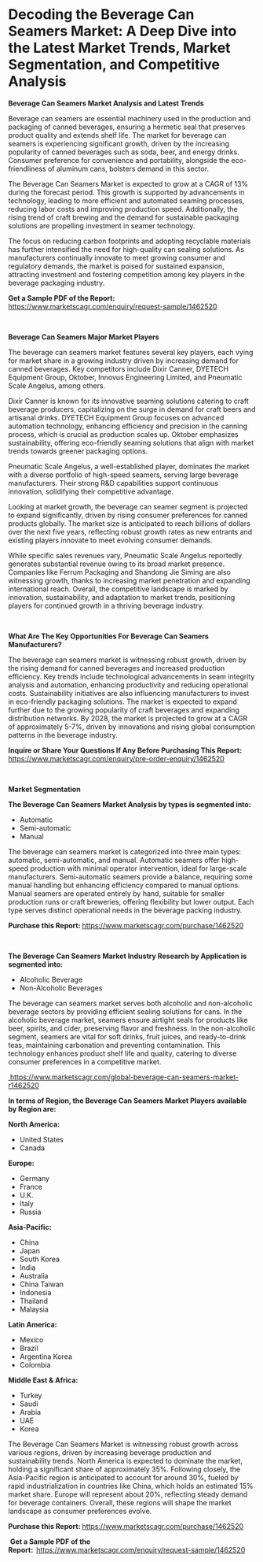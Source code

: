 <p><h1>Decoding the Beverage Can Seamers Market: A Deep Dive into the Latest Market Trends, Market Segmentation, and Competitive Analysis</h1></p><p><strong>Beverage Can Seamers Market Analysis and Latest Trends</strong></p>
<p><p>Beverage can seamers are essential machinery used in the production and packaging of canned beverages, ensuring a hermetic seal that preserves product quality and extends shelf life. The market for beverage can seamers is experiencing significant growth, driven by the increasing popularity of canned beverages such as soda, beer, and energy drinks. Consumer preference for convenience and portability, alongside the eco-friendliness of aluminum cans, bolsters demand in this sector. </p><p>The Beverage Can Seamers Market is expected to grow at a CAGR of 13% during the forecast period. This growth is supported by advancements in technology, leading to more efficient and automated seaming processes, reducing labor costs and improving production speed. Additionally, the rising trend of craft brewing and the demand for sustainable packaging solutions are propelling investment in seamer technology. </p><p>The focus on reducing carbon footprints and adopting recyclable materials has further intensified the need for high-quality can sealing solutions. As manufacturers continually innovate to meet growing consumer and regulatory demands, the market is poised for sustained expansion, attracting investment and fostering competition among key players in the beverage packaging industry.</p></p>
<p><strong>Get a Sample PDF of the Report:&nbsp;</strong> <a href="https://www.marketscagr.com/enquiry/request-sample/1462520?utm_campaign=2004&utm_medium=2&utm_source=Github&utm_content=ia&utm_term=16042025&utm_id=beverage-can-seamers">https://www.marketscagr.com/enquiry/request-sample/1462520</a></p>
<p>&nbsp;</p>
<p><strong>Beverage Can Seamers Major Market Players</strong></p>
<p><p>The beverage can seamers market features several key players, each vying for market share in a growing industry driven by increasing demand for canned beverages. Key competitors include Dixir Canner, DYETECH Equipment Group, Oktober, Innovus Engineering Limited, and Pneumatic Scale Angelus, among others.</p><p>Dixir Canner is known for its innovative seaming solutions catering to craft beverage producers, capitalizing on the surge in demand for craft beers and artisanal drinks. DYETECH Equipment Group focuses on advanced automation technology, enhancing efficiency and precision in the canning process, which is crucial as production scales up. Oktober emphasizes sustainability, offering eco-friendly seaming solutions that align with market trends towards greener packaging options.</p><p>Pneumatic Scale Angelus, a well-established player, dominates the market with a diverse portfolio of high-speed seamers, serving large beverage manufacturers. Their strong R&D capabilities support continuous innovation, solidifying their competitive advantage.</p><p>Looking at market growth, the beverage can seamer segment is projected to expand significantly, driven by rising consumer preferences for canned products globally. The market size is anticipated to reach billions of dollars over the next five years, reflecting robust growth rates as new entrants and existing players innovate to meet evolving consumer demands.</p><p>While specific sales revenues vary, Pneumatic Scale Angelus reportedly generates substantial revenue owing to its broad market presence. Companies like Ferrum Packaging and Shandong Jie Siming are also witnessing growth, thanks to increasing market penetration and expanding international reach. Overall, the competitive landscape is marked by innovation, sustainability, and adaptation to market trends, positioning players for continued growth in a thriving beverage industry.</p></p>
<p>&nbsp;</p>
<p><strong>What Are The Key Opportunities For Beverage Can Seamers Manufacturers?</strong></p>
<p><p>The beverage can seamers market is witnessing robust growth, driven by the rising demand for canned beverages and increased production efficiency. Key trends include technological advancements in seam integrity analysis and automation, enhancing productivity and reducing operational costs. Sustainability initiatives are also influencing manufacturers to invest in eco-friendly packaging solutions. The market is expected to expand further due to the growing popularity of craft beverages and expanding distribution networks. By 2028, the market is projected to grow at a CAGR of approximately 5-7%, driven by innovations and rising global consumption patterns in the beverage industry.</p></p>
<p><strong>Inquire or Share Your Questions If Any Before Purchasing This Report:</strong> <a href="https://www.marketscagr.com/enquiry/pre-order-enquiry/1462520?utm_campaign=2004&utm_medium=2&utm_source=Github&utm_content=ia&utm_term=16042025&utm_id=beverage-can-seamers">https://www.marketscagr.com/enquiry/pre-order-enquiry/1462520</a></p>
<p>&nbsp;</p>
<p><strong>Market Segmentation</strong></p>
<p><strong>The Beverage Can Seamers Market Analysis by types is segmented into:</strong></p>
<p><ul><li>Automatic</li><li>Semi-automatic</li><li>Manual</li></ul></p>
<p><p>The beverage can seamers market is categorized into three main types: automatic, semi-automatic, and manual. Automatic seamers offer high-speed production with minimal operator intervention, ideal for large-scale manufacturers. Semi-automatic seamers provide a balance, requiring some manual handling but enhancing efficiency compared to manual options. Manual seamers are operated entirely by hand, suitable for smaller production runs or craft breweries, offering flexibility but lower output. Each type serves distinct operational needs in the beverage packing industry.</p></p>
<p><strong>Purchase this Report:&nbsp;</strong><a href="https://www.marketscagr.com/purchase/1462520?utm_campaign=2004&utm_medium=2&utm_source=Github&utm_content=ia&utm_term=16042025&utm_id=beverage-can-seamers">https://www.marketscagr.com/purchase/1462520</a></p>
<p>&nbsp;</p>
<p><strong>The Beverage Can Seamers Market Industry Research by Application is segmented into:</strong></p>
<p><ul><li>Alcoholic Beverage</li><li>Non-Alcoholic Beverages</li></ul></p>
<p><p>The beverage can seamers market serves both alcoholic and non-alcoholic beverage sectors by providing efficient sealing solutions for cans. In the alcoholic beverage market, seamers ensure airtight seals for products like beer, spirits, and cider, preserving flavor and freshness. In the non-alcoholic segment, seamers are vital for soft drinks, fruit juices, and ready-to-drink teas, maintaining carbonation and preventing contamination. This technology enhances product shelf life and quality, catering to diverse consumer preferences in a competitive market.</p></p>
<p><a href="https://www.marketscagr.com/global-beverage-can-seamers-market-r1462520?utm_campaign=2004&utm_medium=2&utm_source=Github&utm_content=ia&utm_term=16042025&utm_id=beverage-can-seamers">&nbsp;https://www.marketscagr.com/global-beverage-can-seamers-market-r1462520</a></p>
<p><strong>In terms of Region, the Beverage Can Seamers Market Players available by Region are:</strong></p>
<p>
    <p> <strong> North America: </strong>
        <ul>
            <li>United States</li>
            <li>Canada</li>
        </ul>
        </p> 
    <p> <strong> Europe: </strong>
        <ul>
            <li>Germany</li>
            <li>France</li>
            <li>U.K.</li>
            <li>Italy</li>
            <li>Russia</li>
        </ul>
        </p> 
    <p> <strong> Asia-Pacific: </strong>
        <ul>
            <li>China</li>
            <li>Japan</li>
            <li>South Korea</li>
            <li>India</li>
            <li>Australia</li>
            <li>China Taiwan</li>
            <li>Indonesia</li>
            <li>Thailand</li>
            <li>Malaysia</li>
        </ul>
        </p> 
    <p> <strong> Latin America: </strong>
        <ul>
            <li>Mexico</li>
            <li>Brazil</li>
            <li>Argentina Korea</li>
            <li>Colombia</li>
        </ul>
        </p> 
    <p> <strong> Middle East & Africa: </strong>
        <ul>
            <li>Turkey</li>
            <li>Saudi</li>
            <li>Arabia</li>
            <li>UAE</li>
            <li>Korea</li>
        </ul>
    </p>
    </p>
<p><p>The Beverage Can Seamers Market is witnessing robust growth across various regions, driven by increasing beverage production and sustainability trends. North America is expected to dominate the market, holding a significant share of approximately 35%. Following closely, the Asia-Pacific region is anticipated to account for around 30%, fueled by rapid industrialization in countries like China, which holds an estimated 15% market share. Europe will represent about 20%, reflecting steady demand for beverage containers. Overall, these regions will shape the market landscape as consumer preferences evolve.</p></p>
<p><strong>Purchase this Report: </strong><a href="https://www.marketscagr.com/purchase/1462520?utm_campaign=2004&utm_medium=2&utm_source=Github&utm_content=ia&utm_term=16042025&utm_id=beverage-can-seamers">https://www.marketscagr.com/purchase/1462520</a></p>
<p>&nbsp;<strong>Get a Sample PDF of the Report:&nbsp;&nbsp;</strong><a href="https://www.marketscagr.com/enquiry/request-sample/1462520?utm_campaign=2004&utm_medium=2&utm_source=Github&utm_content=ia&utm_term=16042025&utm_id=beverage-can-seamers">https://www.marketscagr.com/enquiry/request-sample/1462520</a></p>
<p><strong></strong></p>
<p><p></p><p></p><p></p></p>
